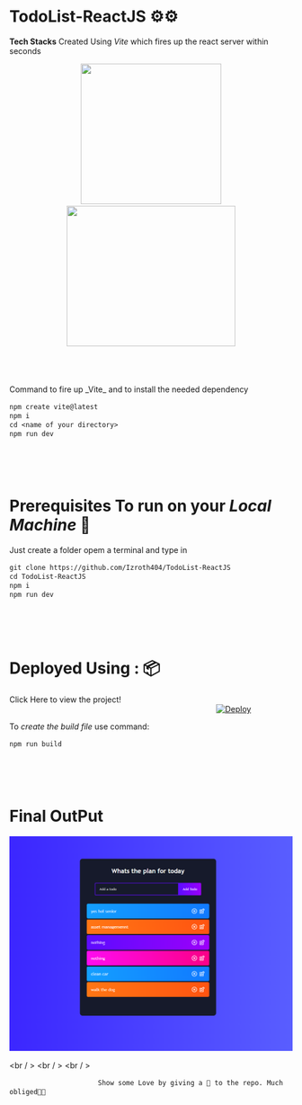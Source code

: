 ﻿# TodoList-ReactJS ⚙⚙

**Tech Stacks**
Created Using _Vite_ which fires up the react server within seconds
<p align="center">
<img src="https://vitejs.dev/logo.svg" height=250px width=250px>   <img src="https://upload.wikimedia.org/wikipedia/commons/thumb/a/a7/React-icon.svg/1200px-React-icon.svg.png" height=250px width=300px>
 </p>
<br />
<br />
<br />
Command to fire up _Vite_ and to install the needed dependency</br>

```
npm create vite@latest
npm i
cd <name of your directory>
npm run dev
``` 
<br />
<br />
<br />

# **Prerequisites** To run on your _Local Machine_  🤔
Just create a folder opem a terminal and type in 

```
git clone https://github.com/Izroth404/TodoList-ReactJS
cd TodoList-ReactJS
npm i
npm run dev
```
<br />
<br />
<br />

# Deployed Using : 📦
Click Here to view the project!
                          
                          [![Deploy](https://www.netlify.com/img/deploy/button.svg)](https://izroth-todolist.netlify.app/)
                          
<!--Useless-->
<!-- [Netlify](https://izroth-todolist.netlify.app/) <img src="https://images.prismic.io/boringowl/62b93e32-dfc5-4054-9534-003b15223bf6_Netlify+.jpeg?auto=compress,format" height=100px width=100px> -->


To _create the build file_ use command:
```
npm run build 
```
<br />
<br />
<br />

# **Final OutPut**
<img src="https://github.com/Izroth404/TodoList-ReactJS/blob/main/src/screenshoot.png" alt="Final Output"/>


<br / >
<br / >
<br / >
                     
                          Show some Love by giving a 🌟 to the repo. Much obliged🤩🤩
